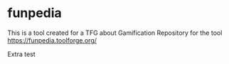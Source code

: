 # funpedia
This is a tool created for a TFG about Gamification
Repository for the tool https://funpedia.toolforge.org/


Extra test